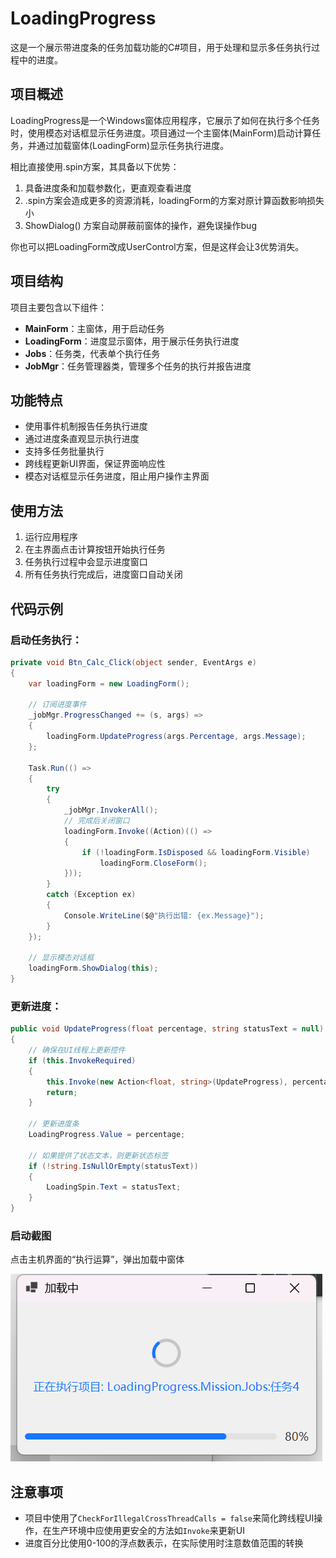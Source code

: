 # LoadingProgress

这是一个展示带进度条的任务加载功能的C#项目，用于处理和显示多任务执行过程中的进度。

## 项目概述

LoadingProgress是一个Windows窗体应用程序，它展示了如何在执行多个任务时，使用模态对话框显示任务进度。项目通过一个主窗体(MainForm)启动计算任务，并通过加载窗体(LoadingForm)显示任务执行进度。

相比直接使用.spin方案，其具备以下优势：

1. 具备进度条和加载参数化，更直观查看进度
2. .spin方案会造成更多的资源消耗，loadingForm的方案对原计算函数影响损失小
3. ShowDialog() 方案自动屏蔽前窗体的操作，避免误操作bug

你也可以把LoadingForm改成UserControl方案，但是这样会让3优势消失。

## 项目结构

项目主要包含以下组件：

- **MainForm**：主窗体，用于启动任务
- **LoadingForm**：进度显示窗体，用于展示任务执行进度
- **Jobs**：任务类，代表单个执行任务
- **JobMgr**：任务管理器类，管理多个任务的执行并报告进度

## 功能特点

- 使用事件机制报告任务执行进度
- 通过进度条直观显示执行进度
- 支持多任务批量执行
- 跨线程更新UI界面，保证界面响应性
- 模态对话框显示任务进度，阻止用户操作主界面

## 使用方法

1. 运行应用程序
2. 在主界面点击计算按钮开始执行任务
3. 任务执行过程中会显示进度窗口
4. 所有任务执行完成后，进度窗口自动关闭

## 代码示例

### 启动任务执行：

```csharp
private void Btn_Calc_Click(object sender, EventArgs e)
{
    var loadingForm = new LoadingForm();

    // 订阅进度事件
    _jobMgr.ProgressChanged += (s, args) =>
    {
        loadingForm.UpdateProgress(args.Percentage, args.Message);
    };

    Task.Run(() =>
    {
        try
        {
            _jobMgr.InvokerAll();
            // 完成后关闭窗口
            loadingForm.Invoke((Action)(() =>
            {
                if (!loadingForm.IsDisposed && loadingForm.Visible)
                    loadingForm.CloseForm();
            }));
        }
        catch (Exception ex)
        {
            Console.WriteLine($@"执行出错: {ex.Message}");
        }
    });

    // 显示模态对话框
    loadingForm.ShowDialog(this);
}
```

### 更新进度：

```csharp
public void UpdateProgress(float percentage, string statusText = null)
{
    // 确保在UI线程上更新控件
    if (this.InvokeRequired)
    {
        this.Invoke(new Action<float, string>(UpdateProgress), percentage, statusText);
        return;
    }

    // 更新进度条
    LoadingProgress.Value = percentage;

    // 如果提供了状态文本，则更新状态标签
    if (!string.IsNullOrEmpty(statusText))
    {
        LoadingSpin.Text = statusText;
    }
}
```

### 启动截图

点击主机界面的“执行运算”，弹出加载中窗体

![loading](Pic/loading.png)

## 注意事项

- 项目中使用了`CheckForIllegalCrossThreadCalls = false`来简化跨线程UI操作，在生产环境中应使用更安全的方法如`Invoke`来更新UI
- 进度百分比使用0-100的浮点数表示，在实际使用时注意数值范围的转换